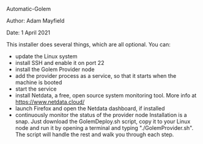 Automatic-Golem

Author: Adam Mayfield

Date: 1 April 2021

This installer does several things, which are all optional. You can:
  - update the Linux system
  - install SSH and enable it on port 22
  - install the Golem Provider node
  - add the provider process as a service, so that it starts when the machine is booted
  - start the service
  - install Netdata, a free, open source system monitoring tool. More info at https://www.netdata.cloud/
  - launch Firefox and open the Netdata dashboard, if installed
  - continuously monitor the status of the provider node
Installation is a snap. Just download the GolemDeploy.sh script, copy it to your Linux node and run it by opening a terminal and typing "./GolemProvider.sh". The script will handle the rest and walk you through each step.  
